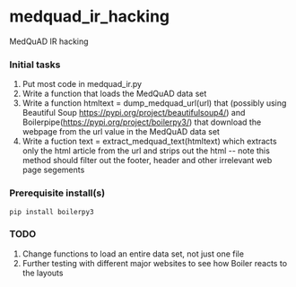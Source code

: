 # medquad_ir_hacking
MedQuAD IR hacking

### Initial tasks
1. Put most code in medquad_ir.py
2. Write a function that loads the MedQuAD data set
3. Write a function htmltext = dump_medquad_url(url) that (possibly using Beautiful Soup https://pypi.org/project/beautifulsoup4/) and Boilerpipe(https://pypi.org/project/boilerpy3/) that download the webpage from the url value in the MedQuAD data set
4. Write a fuction text = extract_medquad_text(htmltext) which extracts only the html article from the url and strips out the html -- note this method should filter out the footer, header and other irrelevant web page segements

### Prerequisite install(s)
```
pip install boilerpy3
```

### TODO
1. Change functions to load an entire data set, not just one file
2. Further testing with different major websites to see how Boiler reacts to the layouts
